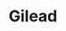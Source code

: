 ---
category: favorites
type: fiction

title: Gilead
author_first: Marilynne 
author_last: Robinson
description:
thumb: robinson-gilead.jpg
link: http://a.co/5lMffUq
---